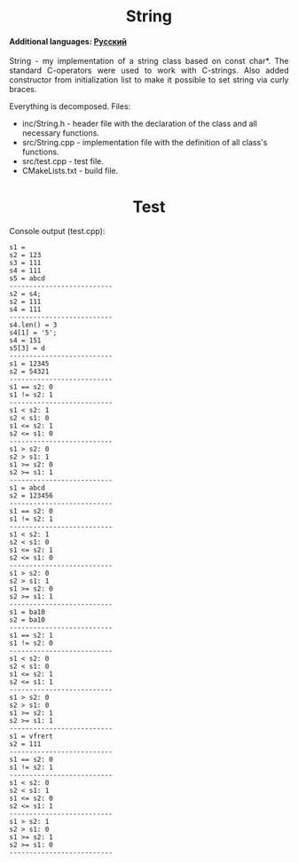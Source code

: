 <h1 align="center">String</h1>
<h4>Additional languages: <a href="https://github.com/AlferovKirill/Study/blob/main/№1%20String/README.RU.md">Русский</a></h4>

<p align="justify">String - my implementation of a string class based on const char*. The standard C-operators were used to work with C-strings. Also added constructor from initialization list to make it possible to set string via curly braces.</p>

<p align="justify">Everything is decomposed. Files:</p>
<ul>
  <li>inc/String.h - header file with the declaration of the class and all necessary functions.</li>
  <li>src/String.cpp - implementation file with the definition of all class's functions.</li>
  <li>src/test.cpp - test file.</li>
  <li>CMakeLists.txt - build file.</li>
</ul>

<h1 align="center">Test</h1>
<p align="justify">Console output (test.cpp):</p>

```
s1 =
s2 = 123
s3 = 111
s4 = 111
s5 = abcd
--------------------------
s2 = s4;
s2 = 111
s4 = 111
--------------------------
s4.len() = 3
s4[1] = '5';
s4 = 151
s5[3] = d
--------------------------
s1 = 12345
s2 = 54321
--------------------------
s1 == s2: 0
s1 != s2: 1
--------------------------
s1 < s2: 1
s2 < s1: 0
s1 <= s2: 1
s2 <= s1: 0
--------------------------
s1 > s2: 0
s2 > s1: 1
s1 >= s2: 0
s2 >= s1: 1
--------------------------
s1 = abcd
s2 = 123456
--------------------------
s1 == s2: 0
s1 != s2: 1
--------------------------
s1 < s2: 1
s2 < s1: 0
s1 <= s2: 1
s2 <= s1: 0
--------------------------
s1 > s2: 0
s2 > s1: 1
s1 >= s2: 0
s2 >= s1: 1
--------------------------
s1 = ba10
s2 = ba10
--------------------------
s1 == s2: 1
s1 != s2: 0
--------------------------
s1 < s2: 0
s2 < s1: 0
s1 <= s2: 1
s2 <= s1: 1
--------------------------
s1 > s2: 0
s2 > s1: 0
s1 >= s2: 1
s2 >= s1: 1
--------------------------
s1 = vfrert
s2 = 111
--------------------------
s1 == s2: 0
s1 != s2: 1
--------------------------
s1 < s2: 0
s2 < s1: 1
s1 <= s2: 0
s2 <= s1: 1
--------------------------
s1 > s2: 1
s2 > s1: 0
s1 >= s2: 1
s2 >= s1: 0
--------------------------
```
